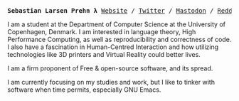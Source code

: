 <p><pre align="center">
<strong>Sebastian Larsen Prehn λ</strong> <a href="https://www.sebastianprehn.dk">Website</a> / <a href="https://twitter.com/sebastianprehn">Twitter</a> / <a href="https://emacs.ch/@sebastianprehn">Mastodon</a> / <a href="https://www.reddit.com/user/sebastianprehn">Reddit</a> </pre></p>

I am a student at the Department of Computer Science at the University of Copenhagen, Denmark. I am interested in language theory, High Performance Computing, as well as reproducibility and correctness of code. I also have a fascination in Human-Centred Interaction and how utilizing technologies like 3D printers and Virtual Reality could better lives.

I am a firm proponent of Free & open-source software, and its spread.

I am currently focusing on my studies and work, but I like to tinker with software when time permits, especially GNU Emacs.
